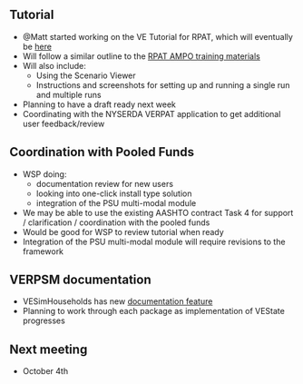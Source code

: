 ## Tutorial
  - @Matt started working on the VE Tutorial for RPAT, which will eventually be [here](https://github.com/gregorbj/VisionEval/wiki/VERPAT-Tutorial)
  - Will follow a similar outline to the [RPAT AMPO training materials](https://planningtools.transportation.org/files/112.pdf)
  - Will also include:
    - Using the Scenario Viewer 
    - Instructions and screenshots for setting up and running a single run and multiple runs
  - Planning to have a draft ready next week
  - Coordinating with the NYSERDA VERPAT application to get additional user feedback/review

## Coordination with Pooled Funds
  - WSP doing:
    - documentation review for new users
    - looking into one-click install type solution
    - integration of the PSU multi-modal module
  - We may be able to use the existing AASHTO contract Task 4 for support / clarification / coordination with the pooled funds
  - Would be good for WSP to review tutorial when ready
  - Integration of the PSU multi-modal module will require revisions to the framework

## VERPSM documentation
  - VESimHouseholds has new [documentation feature](https://github.com/gregorbj/VisionEval/issues/199)
  - Planning to work through each package as implementation of VEState progresses

## Next meeting
  - October 4th  